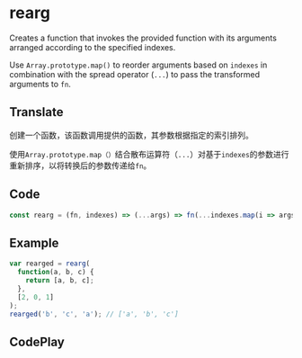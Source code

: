 # rearg

Creates a function that invokes the provided function with its arguments arranged according to the specified indexes.

Use `Array.prototype.map()` to reorder arguments based on `indexes` in combination with the spread operator (`...`) to pass the transformed arguments to `fn`.

## Translate

创建一个函数，该函数调用提供的函数，其参数根据指定的索引排列。

使用`Array.prototype.map（）`结合散布运算符（`...`）对基于`indexes`的参数进行重新排序，以将转换后的参数传递给`fn`。

## Code

```js
const rearg = (fn, indexes) => (...args) => fn(...indexes.map(i => args[i]));
```

## Example

```js
var rearged = rearg(
  function(a, b, c) {
    return [a, b, c];
  },
  [2, 0, 1]
);
rearged('b', 'c', 'a'); // ['a', 'b', 'c']
```

## CodePlay

<template>
  <code-play codeplay-id="" />
</template>
